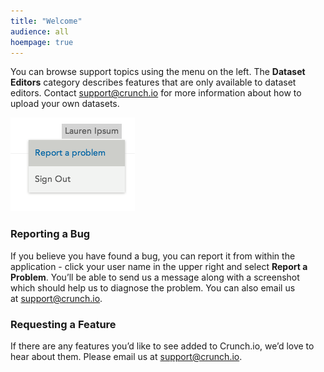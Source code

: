 ```yaml
---
title: "Welcome"
audience: all
hoempage: true
---
```


You can browse support topics using the menu on the left. The **Dataset Editors** category describes features that are only available to dataset editors. Contact [support@crunch.io](mailto:support@crunch.io) for more information about how to upload your own datasets.

![](images/ReportBug.png)

### Reporting a Bug

If you believe you have found a bug, you can report it from within the application - click your user name in the upper right and select **Report a Problem**. You’ll be able to send us a message along with a screenshot which should help us to diagnose the problem. You can also email us at [support@crunch.io](mailto:support@crunch.io). 

### Requesting a Feature

If there are any features you’d like to see added to Crunch.io, we’d love to hear about them. Please email us at [support@crunch.io](mailto:support@crunch.io).